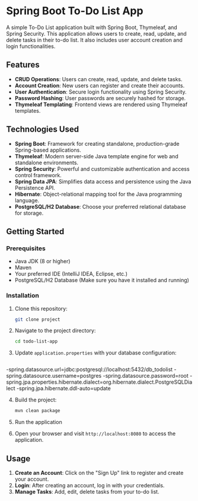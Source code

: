 # Spring Boot To-Do List App

A simple To-Do List application built with Spring Boot, Thymeleaf, and Spring Security. This application allows users to create, read, update, and delete tasks in their to-do list. It also includes user account creation and login functionalities.

## Features

- **CRUD Operations**: Users can create, read, update, and delete tasks.
- **Account Creation**: New users can register and create their accounts.
- **User Authentication**: Secure login functionality using Spring Security.
- **Password Hashing**: User passwords are securely hashed for storage.
- **Thymeleaf Templating**: Frontend views are rendered using Thymeleaf templates.

## Technologies Used

- **Spring Boot**: Framework for creating standalone, production-grade Spring-based applications.
- **Thymeleaf**: Modern server-side Java template engine for web and standalone environments.
- **Spring Security**: Powerful and customizable authentication and access control framework.
- **Spring Data JPA**: Simplifies data access and persistence using the Java Persistence API.
- **Hibernate**: Object-relational mapping tool for the Java programming language.
- **PostgreSQL/H2 Database**: Choose your preferred relational database for storage.

## Getting Started

### Prerequisites

- Java JDK (8 or higher)
- Maven
- Your preferred IDE (IntelliJ IDEA, Eclipse, etc.)
- PostgreSQL/H2 Database (Make sure you have it installed and running)

### Installation

1. Clone this repository:

   ```bash
   git clone project
   ```

2. Navigate to the project directory:

   ```bash
   cd todo-list-app
   ```

3. Update `application.properties` with your database configuration:
   ```
-spring.datasource.url=jdbc:postgresql://localhost:5432/db_todolist
-spring.datasource.username=postgres
-spring.datasource.password=root
-spring.jpa.properties.hibernate.dialect=org.hibernate.dialect.PostgreSQLDialect
-spring.jpa.hibernate.ddl-auto=update


4. Build the project:

   ```bash
   mvn clean package
   ```

5. Run the application

6. Open your browser and visit `http://localhost:8080` to access the application.

## Usage

1. **Create an Account**: Click on the "Sign Up" link to register and create your account.
2. **Login**: After creating an account, log in with your credentials.
3. **Manage Tasks**: Add, edit, delete tasks from your to-do list.
